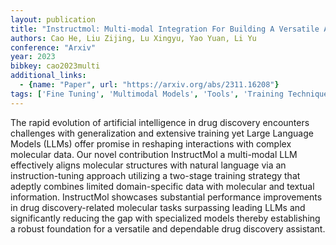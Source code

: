 ```yaml
---
layout: publication
title: "Instructmol: Multi-modal Integration For Building A Versatile And Reliable Molecular Assistant In Drug Discovery"
authors: Cao He, Liu Zijing, Lu Xingyu, Yao Yuan, Li Yu
conference: "Arxiv"
year: 2023
bibkey: cao2023multi
additional_links:
  - {name: "Paper", url: "https://arxiv.org/abs/2311.16208"}
tags: ['Fine Tuning', 'Multimodal Models', 'Tools', 'Training Techniques']
---
```

The rapid evolution of artificial intelligence in drug discovery encounters challenges with generalization and extensive training yet Large Language Models (LLMs) offer promise in reshaping interactions with complex molecular data. Our novel contribution InstructMol a multi-modal LLM effectively aligns molecular structures with natural language via an instruction-tuning approach utilizing a two-stage training strategy that adeptly combines limited domain-specific data with molecular and textual information. InstructMol showcases substantial performance improvements in drug discovery-related molecular tasks surpassing leading LLMs and significantly reducing the gap with specialized models thereby establishing a robust foundation for a versatile and dependable drug discovery assistant.
